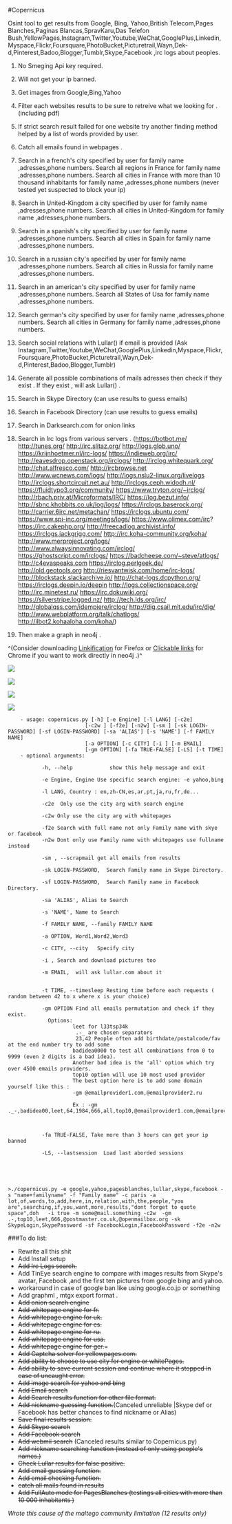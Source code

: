 #Copernicus
 
 

Osint tool to get results from Google, Bing, Yahoo,British Telecom,Pages Blanches,Paginas Blancas,SpravKaru,Das Telefon Bush,YellowPages,Instagram,Twitter,Youtube,WeChat,GooglePlus,Linkedin,Myspace,Flickr,Foursquare,PhotoBucket,Picturetrail,Wayn,Dek-d,Pinterest,Badoo,Blogger,Tumblr,Skype,Facebook ,irc logs about peoples.

1. No Smeging Api key required.

2. Will not get your ip banned.

3. Get images from Google,Bing,Yahoo

4. Filter each websites results to be sure to retreive what we looking for . (including pdf)

5. If strict search result failed for one website try another finding method helped by a list of words provided by user.

6. Catch all emails found in webpages .

7. Search in a french's city specified by user for family name ,adresses,phone numbers.
Search  all regions in France for family name ,adresses,phone numbers.
 Search  all cities in France with more than 10 thousand inhabitants for family name ,adresses,phone numbers (never tested  yet suspected to block your ip)
 
8. Search in United-Kingdom a city specified by user for family name ,adresses,phone numbers.
 Search  all cities in United-Kingdom for family name ,adresses,phone numbers.
 
9. Search in a spanish's city specified by user for family name ,adresses,phone numbers.
 Search all cities in Spain for family name ,adresses,phone numbers.
 
10. Search in a russian city's specified by user for family name ,adresses,phone numbers.
 Search all cities in Russia for family name ,adresses,phone numbers.
 
11. Search in an american's city specified by user for family name ,adresses,phone numbers.
 Search all States of Usa for family name ,adresses,phone numbers. 
 
12. Search german's city specified by user for family name ,adresses,phone numbers.
 Search all cities in Germany for family name ,adresses,phone numbers. 
 
13. Search social relations with Lullar() if email is provided
(Ask Instagram,Twitter,Youtube,WeChat,GooglePlus,Linkedin,Myspace,Flickr,Foursquare,PhotoBucket,Picturetrail,Wayn,Dek-d,Pinterest,Badoo,Blogger,Tumblr)

14. Generate all possible combinations of mails adresses then check if they exist . If they exist , will ask Lullar() .

15. Search in Skype Directory (can use results to guess emails)
 
16. Search in Facebook Directory  (can use results to guess emails)

17. Search in Darksearch.com for onion links

18. Search in Irc logs from various servers .
        (https://botbot.me/ http://tunes.org/ http://irc.slitaz.org/ http://logs.glob.uno/ https://krijnhoetmer.nl/irc-logs/ https://indieweb.org/irc/ http://eavesdrop.openstack.org/irclogs/ http://irclog.whitequark.org/ http://chat.alfresco.com/ http://ircbrowse.net http://www.wcnews.com/logs/ http://logs.nslu2-linux.org/livelogs http://irclogs.shortcircuit.net.au/ http://irclogs.ceph.widodh.nl/ https://fluidtypo3.org/community/ https://www.tryton.org/~irclog/ http://rbach.priv.at/Microformats/IRC/ https://log.bezut.info/ http://sbnc.khobbits.co.uk/log/logs/ https://irclogs.baserock.org/ http://carrier.6irc.net/metachan/ https://irclogs.ubuntu.com/ https://www.spi-inc.org/meetings/logs/ https://www.olimex.com/irc? https://irc.cakephp.org/ http://freecadlog.archivist.info/ https://irclogs.jackgrigg.com/ http://irc.koha-community.org/koha/ http://www.merproject.org/logs/ http://www.alwaysinnovating.com/irclog/ https://ghostscript.com/irclogs/ https://badcheese.com/~steve/atlogs/ http://c4evaspeaks.com https://irclog.perlgeek.de/ http://old.geotools.org http://riesvantwisk.com/home/irc-logs/ http://blockstack.slackarchive.io/ http://chat-logs.dcpython.org/ https://irclogs.deepin.io/deepin http://logs.collectionspace.org/ http://irc.minetest.ru/ https://irc.dokuwiki.org/ https://silverstripe.logged.nz/ http://tech.lds.org/irc/ http://globalqss.com/idempiere/irclog/ http://dig.csail.mit.edu/irc/dig/ http://www.webplatform.org/talk/chatlogs/ http://ilbot2.kohaaloha.com/koha/)
 
19. Then make a graph in neo4j .

^(Consider downloading [Linkification](https://addons.mozilla.org/fr/firefox/addon/linkification/)  for Firefox or [Clickable links](https://chrome.google.com/webstore/detail/clickable-links/mgamelhnfokapndfdodnmfiningckjia) for Chrome if you want to work directly in neo4j .)^

![ ](http://img11.hostingpics.net/pics/139823resc.png  "search engine")


![ ](https://s24.postimg.org/3y8y56wcl/piximg.jpg  "gimg")


![ ](http://img11.hostingpics.net/pics/384186Captcha.png  "yellowpages captcha bypass")



![](http://img15.hostingpics.net/pics/938427copernicus0.png) 

		- usage: copernicus.py [-h] [-e Engine] [-l LANG] [-c2e]
		                     [-c2w ] [-f2e] [-n2w] [-sm ] [-sk LOGIN-PASSWORD] [-sf LOGIN-PASSWORD] [-sa 'ALIAS'] [-s 'NAME'] [-f FAMILY NAME]
		                     [-a OPTION] [-c CITY] [-i ] [-m EMAIL]
		                     [-gm OPTION] [-fa TRUE-FALSE] [-LS] [-t TIME]
		- optional arguments:
		
		       -h, --help            show this help message and exit
		       
		       -e Engine, Engine Use specific search engine: -e yahoo,bing
		       
		       -l LANG, Country : en,zh-CN,es,ar,pt,ja,ru,fr,de...
		       
		       -c2e  Only use the city arg with search engine
		       
		       -c2w Only use the city arg with whitepages
		       
		       -f2e Search with full name not only Family name with skye or facebook 
		       -n2w Dont only use Family name with whitepages use fullname instead
		       
		       -sm , --scrapmail get all emails from results
		       
		       -sk LOGIN-PASSWORD,  Search Family name in Skype Directory.
		       
		       -sf LOGIN-PASSWORD,  Search Family name in Facebook Directory.

		       -sa 'ALIAS', Alias to Search
		       
		       -s 'NAME', Name to Search
		       
		       -f FAMILY NAME, --family FAMILY NAME
		       
		       -a OPTION, Word1,Word2,Word3
		       
		       -c CITY, --city   Specify city
		       
		       -i , Search and download pictures too
		       
		       -m EMAIL,  will ask lullar.com about it
		       
		        
		       -t TIME, --timesleep Resting time before each requests ( random between 42 to x where x is your choice)
		        
		       -gm OPTION Find all emails permutation and check if they exist.
		       	 Options:
						 leet for l33tsp34k
						  .-_ are chosen separators
						  23,42 People often add birthdate/postalcode/fav at the end number try to add some
						 badidea0000 to test all combinations from 0 to 9999 (even 2 digits is a bad idea). 
						 Another bad idea is the 'all' option which try over 4500 emails providers.
						 top10 option will use 10 most used provider 
						 The best option here is to add some domain yourself like this :
						 -gm @emailprovider1.com,@emailprovider2.ru
						 
						 Ex : -gm ._-,badidea00,leet,64,1984,666,all,top10,@emailprovider1.com,@emailprovider2.ru
						 
						
		           
		       -fa TRUE-FALSE, Take more than 3 hours can get your ip banned
		
		       -LS, --lastsession  Load last aborded sessions
		
	     
	
	
	
	>./copernicus.py -e google,yahoo,pagesblanches,lullar,skype,facebook -s "name+familyname" -f "Family name" -c paris -a lot,of,words,to,add,here,in,relation,with,the,people,"you are",searching,if,you,want,more,results,"dont forget to quote space",doh   -i true -m some@mail.something -c2w  -gm .-,top10,leet,666,@postmaster.co.uk,@openmailbox.org -sk SkypeLogin,SkypePassword -sf FacebookLogin,FacebookPassword -f2e -n2w
	   
###To do list:
- Rewrite all this shit
- Add Install setup 
- ~~Add Irc Logs search.~~
- Add TinEye search engine to compare with images results from Skype's avatar, Facebook ,and the first ten pictures from google bing  and yahoo.
- workaround in case of google ban like using google.co.jp or something
-  Add graphml , mtgx export format .
-  ~~Add onion search engine~~
-   ~~Add whitepage engine for fr.~~
-   ~~Add whitepage engine for uk.~~
-   ~~Add whitepage engine for es.~~
-   ~~Add whitepage engine for ru.~~
-   ~~Add whitepage engine for usa.~~
-   ~~Add whitepage engine for ger.~~=
-   ~~Add Captcha solver for yellowpages.com.~~
-   ~~Add ability to choose to use city for engine or whitePages.~~
-   ~~Add ability to save current session and continue where it stopped in  case of uncaught error.~~
-  ~~Add image search for yahoo and bing~~
- ~~Add Email search~~
- ~~Add Search results function for other file format.~~
- ~~Add nickname guessing function.~~(Canceled unreliable |Skype def or Facebook has better chances to find nickname or Alias)
- ~~Save final results session.~~
- ~~Add Skype search~~
- ~~Add Facebook search~~
- ~~Add webmii search~~ (Canceled results similar to Copernicus.py)
- ~~Add nickname searching function (instead of only using people's names.)~~
- ~~Check Lullar results for false positive.~~
- ~~Add email guessing function.~~
- ~~Add email checking function.~~
- ~~catch all mails found in results~~
- ~~Add FullAuto mode for PagesBlanches (testings all cities with more than 10 000 inhabitants )~~

*Wrote this cause of the maltego community limitation (12 results only)*